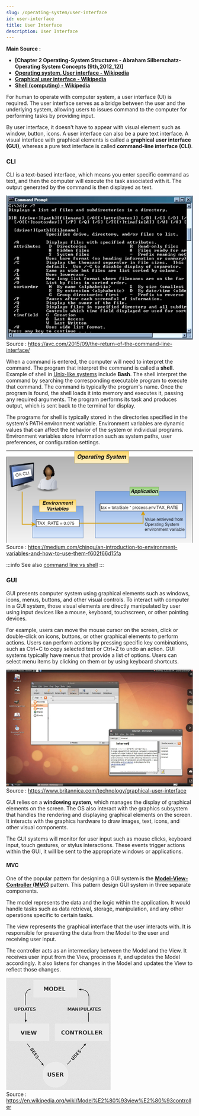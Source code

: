 ```yaml
---
slug: /operating-system/user-interface
id: user-interface
title: User Interface
description: User Interface
---
```


**Main Source :**

- **[Chapter 2 Operating-System Structures - Abraham Silberschatz-Operating System Concepts (9th,2012_12)]**
- **[Operating system, User interface - Wikipedia](https://en.wikipedia.org/wiki/Operating_system#User_interface)**
- **[Graphical user interface - Wikipedia](https://en.wikipedia.org/wiki/Graphical_user_interface)**
- **[Shell (computing) - Wikipedia](<https://en.wikipedia.org/wiki/Shell_(computing)>)**

For human to operate with computer system, a user interface (UI) is required. The user interface serves as a bridge between the user and the underlying system, allowing users to issues command to the computer for performing tasks by providing input.

By user interface, it doesn't have to appear with visual element such as window, button, icons. A user interface can also be a pure text interface. A visual interface with graphical elements is called a **graphical user interface (GUI)**, whereas a pure text interface is called **command-line interface (CLI)**.

### CLI

CLI is a text-based interface, which means you enter specific command as text, and then the computer will execute the task associated with it. The output generated by the command is then displayed as text.

![Example of CLI, Windows command prompt](./cli.png)  
Source : https://avc.com/2015/09/the-return-of-the-command-line-interface/

When a command is entered, the computer will need to interpret the command. The program that interpret the command is called a **shell**. Example of shell in [Unix-like systems](/operating-system/unix) include **Bash**. The shell interpret the command by searching the corresponding executable program to execute that command. The command is typically the program's name. Once the program is found, the shell loads it into memory and executes it, passing any required arguments. The program performs its task and produces output, which is sent back to the terminal for display.

The programs for shell is typically stored in the directories specified in the system's PATH environment variable. Environment variables are dynamic values that can affect the behavior of the system or individual programs. Environment variables store information such as system paths, user preferences, or configuration settings.

![Environment variable](./env.png)  
Source : https://medium.com/chingu/an-introduction-to-environment-variables-and-how-to-use-them-f602f66d15fa

:::info
See also [command line vs shell](/computer-and-programming-fundamentals/computer-and-programming-terminology#command-line-command-prompt-shell-bash-terminal-console)
:::

### GUI

GUI presents computer system using graphical elements such as windows, icons, menus, buttons, and other visual controls. To interact with computer in a GUI system, those visual elements are directly manipulated by user using input devices like a mouse, keyboard, touchscreen, or other pointing devices.

For example, users can move the mouse cursor on the screen, click or double-click on icons, buttons, or other graphical elements to perform actions. Users can perform actions by pressing specific key combinations, such as Ctrl+C to copy selected text or Ctrl+Z to undo an action. GUI systems typically have menus that provide a list of options. Users can select menu items by clicking on them or by using keyboard shortcuts.

![GUI](./gui.png)  
Source : https://www.britannica.com/technology/graphical-user-interface

GUI relies on a **windowing system**, which manages the display of graphical elements on the screen. The OS also interact with the graphics subsystem that handles the rendering and displaying graphical elements on the screen. It interacts with the graphics hardware to draw images, text, icons, and other visual components.

The GUI systems will monitor for user input such as mouse clicks, keyboard input, touch gestures, or stylus interactions. These events trigger actions within the GUI, it will be sent to the appropriate windows or applications.

#### MVC

One of the popular pattern for designing a GUI system is the **[Model-View-Controller (MVC)](/software-engineering/other-architecture-patterns#mvc)** pattern. This pattern design GUI system in three separate components.

The model represents the data and the logic within the application. It would handle tasks such as data retrieval, storage, manipulation, and any other operations specific to certain tasks.

The view represents the graphical interface that the user interacts with. It is responsible for presenting the data from the Model to the user and receiving user input.

The controller acts as an intermediary between the Model and the View. It receives user input from the View, processes it, and updates the Model accordingly. It also listens for changes in the Model and updates the View to reflect those changes.

![MVC](./mvc.png)  
Source : https://en.wikipedia.org/wiki/Model%E2%80%93view%E2%80%93controller
